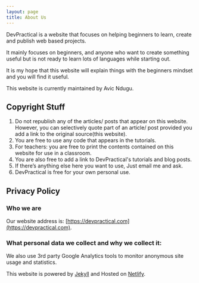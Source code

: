 ```yaml
---
layout: page
title: About Us
---
```

DevPractical is a website that focuses on helping beginners to learn, create and publish web based projects.

It mainly focuses on beginners, and anyone who want to create something useful but is not ready to learn lots of languages while starting out.

It is my hope that this website will explain things with the beginners mindset and you will find it useful.

This website is currently maintained by Avic Ndugu. 

## Copyright Stuff
1. Do not republish any of the articles/ posts that appear on this website. However, you can selectively quote part of an article/ post provided you add a link to the original source(this website). 
2. You are free to use any code that appears in the tutorials. 
3. For teachers: you are free to print the contents contained on this website for use in a classroom.
4. You are also free to add a link to DevPractical's tutorials and blog posts.
5. If there’s anything else here you want to use, Just email me and ask. 
6. DevPractical is free for your own personal use.


## Privacy Policy
### Who we are
Our website address is: [https://devpractical.com](https://devpractical.com).

### What personal data we collect and why we collect it:
We also use 3rd party Google Analytics tools to monitor anonymous site usage and statistics.


This website is powered by [Jekyll](https://jekyll.com) and Hosted on [Netlify](https://netlify.com).